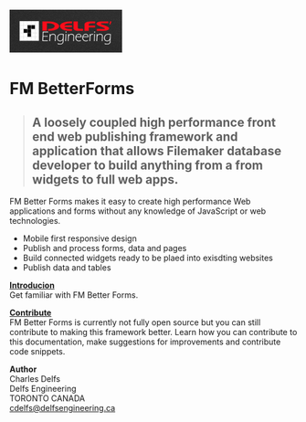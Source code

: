 # ![Delfs&apos; Engineering Logo](/assets/1486254174620.png)

# FM BetterForms

> ## A loosely coupled high performance front end web publishing framework and application that allows  Filemaker database developer to build anything from a from widgets to full web apps.

FM Better Forms makes it easy to create high performance Web applications and forms without any knowledge of JavaScript or web technologies.

* Mobile first responsive design
* Publish and process forms, data and pages
* Build connected widgets ready to be plaed into exisdting websites
* Publish data and tables

[**Introducion**](/introduction.md)  
Get familiar with FM Better Forms.

[**Contribute**](/misc/contribute.md)  
FM Better Forms is currently not fully open source but you can still contribute to making this framework better. Learn how you can contribute to this documentation, make suggestions for improvements and contribute code snippets.

**Author**  
Charles Delfs  
Delfs Engineering  
TORONTO CANADA  
cdelfs@delfsengineering.ca

